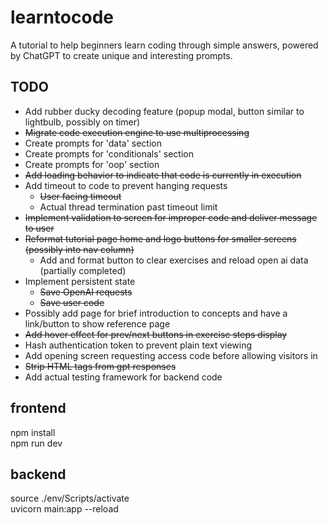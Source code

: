 # learntocode
A tutorial to help beginners learn coding through simple answers, powered by ChatGPT to create unique and interesting prompts.  
  
## TODO  
* Add rubber ducky decoding feature (popup modal, button similar to lightbulb, possibly on timer)
* ~~Migrate code execution engine to use multiprocessing~~  
* Create prompts for 'data' section  
* Create prompts for 'conditionals' section  
* Create prompts for 'oop' section  
* ~~Add loading behavior to indicate that code is currently in execution~~  
* Add timeout to code to prevent hanging requests
    * ~~User facing timeout~~
    * Actual thread termination past timeout limit
* ~~Implement validation to screen for improper code and deliver message to user~~ 
* ~~Reformat tutorial page home and logo buttons for smaller screens (possibly into nav column)~~ 
    * Add and format button to clear exercises and reload open ai data (partially completed)
* Implement persistent state  
    * ~~Save OpenAI requests~~  
    * ~~Save user code~~  
* Possibly add page for brief introduction to concepts and have a link/button to show reference page 
* ~~Add hover effect for prev/next buttons in exercise steps display~~   
* Hash authentication token to prevent plain text viewing  
* Add opening screen requesting access code before allowing visitors in  
* ~~Strip HTML tags from gpt responses~~  
* Add actual testing framework for backend code
  
## frontend 
npm install   
npm run dev  

## backend  
source ./env/Scripts/activate  
uvicorn main:app --reload  